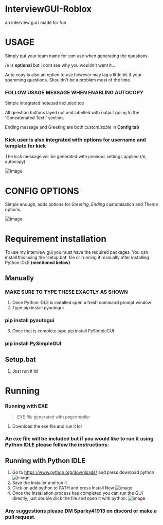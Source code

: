 # InterviewGUI-Roblox
an interview gui i made for fun

# USAGE
Simply put your team name for :pm use when generating the questions.

/e is **optional** but I dont see why you wouldn't want it...

Auto copy is also an option to use however may lag a little bit if your spamming questions. Shouldn't be a problem most of the time. 

### **FOLLOW USAGE MESSAGE WHEN ENABLING AUTOCOPY** 

Simple integrated notepad included too

All question buttons layed out and labelled with output going to the 'Concatenated Text:' section.

Ending message and Greeting are both _customizable_ in **Config tab**

### Kick user is also integrated with options for **username** and **template for kick**

The kick message will be generated with previous settings applied (/e, autocopy)

![image](https://user-images.githubusercontent.com/75097362/176897099-d817aa06-682d-4aa8-8b6a-ebabb806e29f.png)

# CONFIG OPTIONS
Simple enough, adds options for *Greeting*, *Ending* customisation and *Theme* options.

![image](https://user-images.githubusercontent.com/75097362/176897478-d994b2f7-36ef-42d2-ba41-8a82fec1a872.png)

# Requirement installation

To use my interview gui you must have the required packages. You can install this using the 'setup.bat' file or running it manually after installing Python IDLE **(mentioned below)**

## Manually

### MAKE SURE TO TYPE THESE EXACTLY AS SHOWN

1. Once Python IDLE is installed open a fresh command prompt window
2. Type pip install pyautogui
### pip install pyautogui
3. Once that is complete type pip install PySimpleGUI
### pip install PySimpleGUI

## Setup.bat
1. Just run it lol

# Running

### Running with EXE
> EXE file generated with psgcompiler

1. Download the exe file and run it lol

### An exe file will be **included** but if you would like to run it using Python IDLE please follow the instructions:

## Running with Python IDLE

1. Go to https://www.python.org/downloads/ and press download python ![image](https://user-images.githubusercontent.com/75097362/176901691-ae60a1bf-06ee-46ea-bf2b-6551f38ef4b8.png)
2. Save the installer and run it
3. Click on add python to PATH and press Install Now ![image](https://user-images.githubusercontent.com/75097362/176902131-84dba629-a17c-4b39-b1d6-e0bd7923f691.png)
4. Once the installation process has completed you can run the GUI directly, just double click the file and open it with python. 
![image](https://user-images.githubusercontent.com/75097362/176905921-15359d27-2b85-4c81-809a-8e61e12daf68.png)

### Any suggestions please DM Sparky#1913 on discord or make a pull request.

